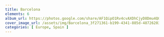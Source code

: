 ```yaml
---
title: Barcelona
elements: 6
album_url: https://photos.google.com/share/AF1QipO1Rv4cvAXDhCjyD8Dmu4Q0jsqkk5gA6_Zk5f0LrSiXsDnAJi4yneu8XA-dJpobiw?key=a0w2blFCNEp2ZUQ5R2dZN1lfSnhzTVlyck1ZSTZB
cover_image_url: /assets/img/Barcelona_3f271361-b199-4341-885d-48726203de52.jpg
categories: [ Europe, Spain ]
---
```

